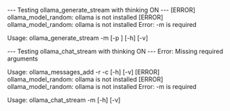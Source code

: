 --- Testing ollama_generate_stream with thinking ON ---
[ERROR] ollama_model_random: ollama is not installed
[ERROR] ollama_model_random: ollama is not installed
Error: -m <model> is required

Usage: ollama_generate_stream -m <model> [-p <prompt>] [-h] [-v]

--- Testing ollama_chat_stream with thinking ON ---
Error: Missing required arguments

Usage: ollama_messages_add -r <role> -c <content> [-h] [-v]
[ERROR] ollama_model_random: ollama is not installed
[ERROR] ollama_model_random: ollama is not installed
Error: -m <model> is required

Usage: ollama_chat_stream -m <model> [-h] [-v]
